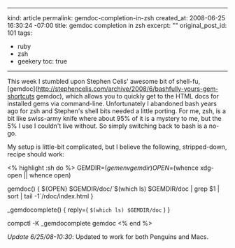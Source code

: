 ----- 
kind: article
permalink: gemdoc-completion-in-zsh
created_at: 2008-06-25 16:30:24 -07:00
title: gemdoc completion in zsh
excerpt: ""
original_post_id: 101
tags: 
- ruby
- zsh
- geekery
toc: true
-----
This week I stumbled upon Stephen Celis' awesome bit of shell-fu, [gemdoc](http://stephencelis.com/archive/2008/6/bashfully-yours-gem-shortcuts gemdoc), which allows you to quickly get to the HTML docs for installed gems via command-line. Unfortunately I abandoned bash years ago for zsh and Stephen's shell bits needed a little porting. For me, zsh, is a bit like swiss-army knife where about 95% of it is a mystery to me, but the 5% I use I couldn't live without. So simply switching back to bash is a no-go.

My setup is little-bit complicated, but I believe the following, stripped-down, recipe should work:

<% highlight :sh do %>
GEMDIR=$(gem env gemdir)
OPEN=$(whence xdg-open || whence open)

gemdoc() {
  ${OPEN} $GEMDIR/doc/`$(which ls) $GEMDIR/doc | grep $1 | sort | tail -1`/rdoc/index.html
}

_gemdocomplete() {
  reply=( `$(which ls) $GEMDIR/doc` )
}

compctl -K _gemdocomplete gemdoc
<% end %>

_Update 6/25/08-10:30_: Updated to work for both Penguins and Macs.
